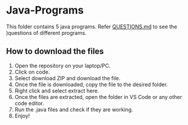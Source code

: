 # Java-Programs

This folder contains 5 java programs. Refer [QUESTIONS.md](QUESTIONS.md) to see the )questions of different programs.

## How to download the files

1. Open the repository on your laptop/PC.
2. Click on code.
3. Select download ZIP and download the file.
4. Once the file is downloaded, copy the file to the desired folder.
5. Right click and select extract here.
6. Once the files are extracted, open the folder in VS Code or any other code editor.
7. Run the .java files and check if they are working.
8. Enjoy!
